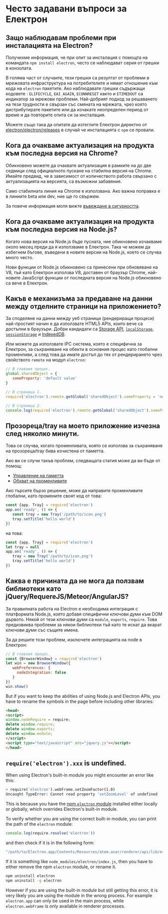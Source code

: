 # Често задавани въпроси за Електрон

## Защо наблюдавам проблеми при инсталацията на Electron?

Получихме информация, че при опит за инсталация с помощта на командата `npm install electron`, често се наблюдават серия от грешки в конзолата.

В голяма част от случаите, тези грешки са резултат от проблеми в мрежовата инфраструктура на потребителите и нямат отношение към кода на `electron` пакетите. Ако наблюдавате грешки съдържащи кодовете : `ELIFECYCLE`, `EAI_AGAIN`, `ECONNRESET` както и `ETIMEDOUT` са индикатор за мрежови проблеми. Най-добрият подход за решаването на тези трудности е свързан със смяната на мрежата, чрез която дистрибутирате пакетите или да изчакате неопределен период от време и да повторите опита си за инсталация.

Можете също така да опитате да изтеглите Електрон директно от [electron/electron/releases](https://github.com/electron/electron/releases) в случай че инсталацията с `npm` се провали.

## Кога да очакваме актуализация на продукта към последна версия на Chrome?

Обикновено можете да очаквате актуализация в рамките на до две седмици след официалното пускане на стабилна версия на Chrome. Имайте предвид, че в зависимост от количеството работа свързано с актуализацията на версията, са възможни забавяния.

Само стабилната линия на Chrome е използвана. Ако важна поправка е в линиите beta или dev, ние ще го свържем.

За повече информация моля вижте [въвеждане в сигурността](tutorial/security.md).

## Кога да очакваме актуализация на продукта към последна версия на Node.js?

Когато нова версия на Node.js бъде пусната, ние обикновено изчакваме около месец преди да я използваме в Електрон. Така че можем да избегнем бъгове, въведени в новите версии на Node.js, което се случва много често.

Нови функции от Node.js обикновено са принесени при обновяване на V8, тъй като Електрон използва V8, доставен от браузър Chrome, най-новите JavaScript функции от последната версия на Node.js обикновено са вече в Електрон.

## Какъв е механизъма за предаване на данни между отделните страници на приложението?

За споделяне на данни между уеб страници (рендериращи процеси) най-простият начин е да използвате HTML5 APIs, които вече са достъпни в браузъри. Добри кандидати са [Storage API](https://developer.mozilla.org/en-US/docs/Web/API/Storage), [`localStorage`](https://developer.mozilla.org/en-US/docs/Web/API/Window/localStorage), [`sessionStorage`](https://developer.mozilla.org/en-US/docs/Web/API/Window/sessionStorage) и [IndexedDB](https://developer.mozilla.org/en-US/docs/Web/API/IndexedDB_API).

Или можете да използвате IPC система, която е специфична за Електрон, за съхраняване на обекти в основния процес като глобални променливи, а след това да имате достъп до тях от рендерирането чрез свойството `remote` на модул `electron`:

```javascript
// В главния процес.
global.sharedObject = {
   someProperty: 'default value'
}
```

```javascript
// В страница 1.
require('electron').remote.getGlobal('sharedObject').someProperty = 'new value'
```

```javascript
// В страница 2.
console.log(require('electron').remote.getGlobal('sharedObject').someProperty)
```

## Прозореца/tray на моето приложение изчезна след няколко минути.

Това се случва, когато променливата, която се използва за съхраняване на прозореца/tray бива изчистена от паметта.

Ако ви се случи такъв проблем, следващата статия може да ви бъде от помощ:

* [Управление на паметта](https://developer.mozilla.org/en-US/docs/Web/JavaScript/Memory_Management)
* [Обхват на променливите](https://msdn.microsoft.com/library/bzt2dkta(v=vs.94).aspx)

Ако търсите бързо решение, може да направите променливите глобални, като промените своят код от това:

```javascript
const {app, Tray} = require('electron')
app.on('ready', () => {
   const tray = new Tray('/path/to/icon.png')
   tray.setTitle('hello world')
})
```

на това:

```javascript
const {app, Tray} = require('electron')
let tray = null
app.on('ready', () => {
   tray = new Tray('/path/to/icon.png')
   tray.setTitle('hello world')
})
```

## Каква е причината да не мога да ползвам библиотеки като jQuery/RequereJS/Meteor/AngularJS?

За правилната работа на Electron е необходима интеграция с платформата Node.js, която добавя специфични ключови думи към DOM дървото. Някой от тези ключови думи са `module`, `exports`, `require`. Това предизвиква проблеми за някои библиотеки тъй като те искат да вкарат ключови думи със същите имена.

За да решите този проблем, изключете интеграцията на node в Електрон:

```javascript
// В главния процес.
const {BrowserWindow} = require('electron')
let win = new BrowserWindow({
   webPreferences: {
     nodeIntegration: false
   }
})
win.show()
```

But if you want to keep the abilities of using Node.js and Electron APIs, you have to rename the symbols in the page before including other libraries:

```html
<head>
<script>
window.nodeRequire = require;
delete window.require;
delete window.exports;
delete window.module;
</script>
<script type="text/javascript" src="jquery.js"></script>
</head>
```

## `require('electron').xxx` is undefined.

When using Electron's built-in module you might encounter an error like this:

```sh
> require('electron').webFrame.setZoomFactor(1.0)
Uncaught TypeError: Cannot read property 'setZoomLevel' of undefined
```

This is because you have the [npm `electron` module](https://www.npmjs.com/package/electron) installed either locally or globally, which overrides Electron's built-in module.

To verify whether you are using the correct built-in module, you can print the path of the `electron` module:

```javascript
console.log(require.resolve('electron'))
```

and then check if it is in the following form:

```sh
"/path/to/Electron.app/Contents/Resources/atom.asar/renderer/api/lib/exports/electron.js"
```

If it is something like `node_modules/electron/index.js`, then you have to either remove the npm `electron` module, or rename it.

```sh
npm uninstall electron
npm uninstall -g electron
```

However if you are using the built-in module but still getting this error, it is very likely you are using the module in the wrong process. For example `electron.app` can only be used in the main process, while `electron.webFrame` is only available in renderer processes.